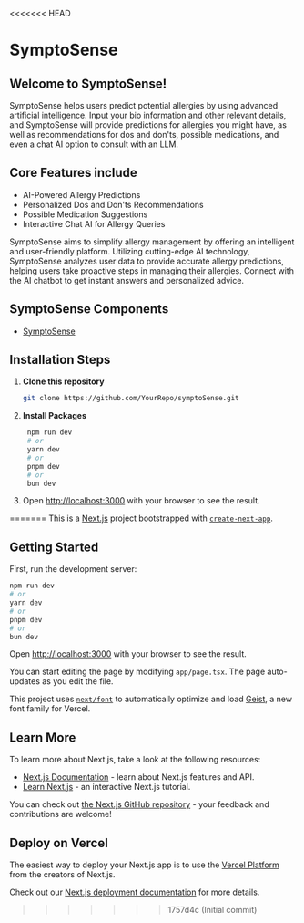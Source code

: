 <<<<<<< HEAD
# SymptoSense

## Welcome to SymptoSense! 

SymptoSense helps users predict potential allergies by using advanced artificial intelligence. Input your bio information and other relevant details, and SymptoSense will provide predictions for allergies you might have, as well as recommendations for dos and don'ts, possible medications, and even a chat AI option to consult with an LLM.

## Core Features include 
 - AI-Powered Allergy Predictions
 - Personalized Dos and Don'ts Recommendations
 - Possible Medication Suggestions
 - Interactive Chat AI for Allergy Queries

SymptoSense aims to simplify allergy management by offering an intelligent and user-friendly platform. Utilizing cutting-edge AI technology, SymptoSense analyzes user data to provide accurate allergy predictions, helping users take proactive steps in managing their allergies. Connect with the AI chatbot to get instant answers and personalized advice.

## SymptoSense Components

- [SymptoSense]() 

## Installation Steps

1. **Clone this repository**
   ```bash
   git clone https://github.com/YourRepo/symptoSense.git

   ```
2. **Install Packages**
   ```bash
    npm run dev
    # or
    yarn dev
    # or
    pnpm dev
    # or
    bun dev
    ```
3. Open [http://localhost:3000](http://localhost:3000) with your browser to see the result.
   
=======
This is a [Next.js](https://nextjs.org) project bootstrapped with [`create-next-app`](https://nextjs.org/docs/app/api-reference/cli/create-next-app).

## Getting Started

First, run the development server:

```bash
npm run dev
# or
yarn dev
# or
pnpm dev
# or
bun dev
```

Open [http://localhost:3000](http://localhost:3000) with your browser to see the result.

You can start editing the page by modifying `app/page.tsx`. The page auto-updates as you edit the file.

This project uses [`next/font`](https://nextjs.org/docs/app/building-your-application/optimizing/fonts) to automatically optimize and load [Geist](https://vercel.com/font), a new font family for Vercel.

## Learn More

To learn more about Next.js, take a look at the following resources:

- [Next.js Documentation](https://nextjs.org/docs) - learn about Next.js features and API.
- [Learn Next.js](https://nextjs.org/learn) - an interactive Next.js tutorial.

You can check out [the Next.js GitHub repository](https://github.com/vercel/next.js) - your feedback and contributions are welcome!

## Deploy on Vercel

The easiest way to deploy your Next.js app is to use the [Vercel Platform](https://vercel.com/new?utm_medium=default-template&filter=next.js&utm_source=create-next-app&utm_campaign=create-next-app-readme) from the creators of Next.js.

Check out our [Next.js deployment documentation](https://nextjs.org/docs/app/building-your-application/deploying) for more details.
>>>>>>> 1757d4c (Initial commit)
